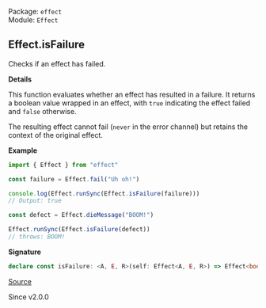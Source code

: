 Package: `effect`<br />
Module: `Effect`<br />

## Effect.isFailure

Checks if an effect has failed.

**Details**

This function evaluates whether an effect has resulted in a failure. It
returns a boolean value wrapped in an effect, with `true` indicating the
effect failed and `false` otherwise.

The resulting effect cannot fail (`never` in the error channel) but retains
the context of the original effect.

**Example**

```ts
import { Effect } from "effect"

const failure = Effect.fail("Uh oh!")

console.log(Effect.runSync(Effect.isFailure(failure)))
// Output: true

const defect = Effect.dieMessage("BOOM!")

Effect.runSync(Effect.isFailure(defect))
// throws: BOOM!
```

**Signature**

```ts
declare const isFailure: <A, E, R>(self: Effect<A, E, R>) => Effect<boolean, never, R>
```

[Source](https://github.com/Effect-TS/effect/tree/main/packages/effect/src/Effect.ts#L10524)

Since v2.0.0